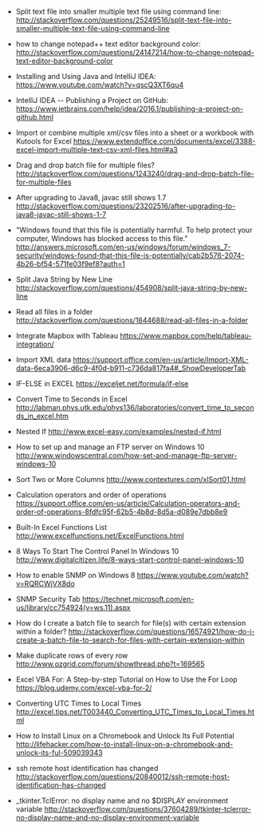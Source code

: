 * Split text file into smaller multiple text file using command line:  
http://stackoverflow.com/questions/25249516/split-text-file-into-smaller-multiple-text-file-using-command-line


* how to change notepad++ text editor background color: 
http://stackoverflow.com/questions/24147214/how-to-change-notepad-text-editor-background-color


* Installing and Using Java and IntelliJ IDEA:
https://www.youtube.com/watch?v=qscQ3XT6qu4


* IntelliJ IDEA -- Publishing a Project on GitHub:
https://www.jetbrains.com/help/idea/2016.1/publishing-a-project-on-github.html


* Import or combine multiple xml/csv files into a sheet or a workbook with Kutools for Excel
https://www.extendoffice.com/documents/excel/3388-excel-import-multiple-text-csv-xml-files.html#a3


* Drag and drop batch file for multiple files?
http://stackoverflow.com/questions/1243240/drag-and-drop-batch-file-for-multiple-files


* After upgrading to Java8, javac still shows 1.7 http://stackoverflow.com/questions/23202516/after-upgrading-to-java8-javac-still-shows-1-7


* "Windows found that this file is potentially harmful. To help protect your computer, Windows has blocked access to this file."
http://answers.microsoft.com/en-us/windows/forum/windows_7-security/windows-found-that-this-file-is-potentially/cab2b576-2074-4b26-bf54-571fe03f9ef8?auth=1


* Split Java String by New Line http://stackoverflow.com/questions/454908/split-java-string-by-new-line


* Read all files in a folder  http://stackoverflow.com/questions/1844688/read-all-files-in-a-folder


* Integrate Mapbox with Tableau  https://www.mapbox.com/help/tableau-integration/


* Import XML data   https://support.office.com/en-us/article/Import-XML-data-6eca3906-d6c9-4f0d-b911-c736da817fa4#_ShowDeveloperTab


* IF-ELSE in EXCEL   https://exceljet.net/formula/if-else


* Convert Time to Seconds in Excel http://labman.phys.utk.edu/phys136/laboratories/convert_time_to_seconds_in_excel.htm


* Nested If  http://www.excel-easy.com/examples/nested-if.html
 

* How to set up and manage an FTP server on Windows 10  http://www.windowscentral.com/how-set-and-manage-ftp-server-windows-10


* Sort Two or More Columns  http://www.contextures.com/xlSort01.html


* Calculation operators and order of operations  https://support.office.com/en-us/article/Calculation-operators-and-order-of-operations-8fdfc95f-62b5-4b8d-8d5a-d089e7dbb8e9


* Built-In Excel Functions List  http://www.excelfunctions.net/ExcelFunctions.html


* 8 Ways To Start The Control Panel In Windows 10  http://www.digitalcitizen.life/8-ways-start-control-panel-windows-10
 

* How to enable SNMP on Windows 8  https://www.youtube.com/watch?v=RQRCWjVX8do


* SNMP Security Tab  https://technet.microsoft.com/en-us/library/cc754924(v=ws.11).aspx


* How do I create a batch file to search for file(s) with certain extension within a folder?   http://stackoverflow.com/questions/16574921/how-do-i-create-a-batch-file-to-search-for-files-with-certain-extension-within


* Make duplicate rows of every row   http://www.ozgrid.com/forum/showthread.php?t=169565


* Excel VBA For: A Step-by-step Tutorial on How to Use the For Loop   https://blog.udemy.com/excel-vba-for-2/


* Converting UTC Times to Local Times   http://excel.tips.net/T003440_Converting_UTC_Times_to_Local_Times.html


* How to Install Linux on a Chromebook and Unlock Its Full Potential http://lifehacker.com/how-to-install-linux-on-a-chromebook-and-unlock-its-ful-509039343


* ssh remote host identification has changed  http://stackoverflow.com/questions/20840012/ssh-remote-host-identification-has-changed


* _tkinter.TclError: no display name and no $DISPLAY environment variable   http://stackoverflow.com/questions/37604289/tkinter-tclerror-no-display-name-and-no-display-environment-variable
